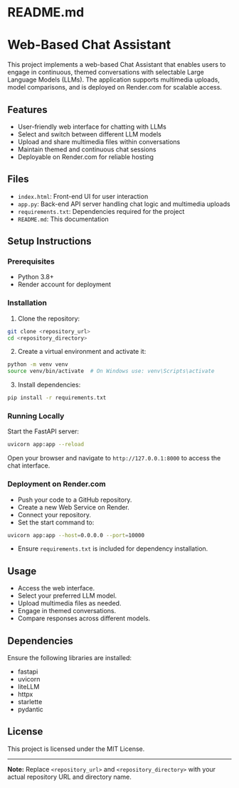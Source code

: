 # README.md

# Web-Based Chat Assistant

This project implements a web-based Chat Assistant that enables users to engage in continuous, themed conversations with selectable Large Language Models (LLMs). The application supports multimedia uploads, model comparisons, and is deployed on Render.com for scalable access.

## Features

- User-friendly web interface for chatting with LLMs
- Select and switch between different LLM models
- Upload and share multimedia files within conversations
- Maintain themed and continuous chat sessions
- Deployable on Render.com for reliable hosting

## Files

- `index.html`: Front-end UI for user interaction
- `app.py`: Back-end API server handling chat logic and multimedia uploads
- `requirements.txt`: Dependencies required for the project
- `README.md`: This documentation

## Setup Instructions

### Prerequisites

- Python 3.8+
- Render account for deployment

### Installation

1. Clone the repository:

```bash
git clone <repository_url>
cd <repository_directory>
```

2. Create a virtual environment and activate it:

```bash
python -m venv venv
source venv/bin/activate  # On Windows use: venv\Scripts\activate
```

3. Install dependencies:

```bash
pip install -r requirements.txt
```

### Running Locally

Start the FastAPI server:

```bash
uvicorn app:app --reload
```

Open your browser and navigate to `http://127.0.0.1:8000` to access the chat interface.

### Deployment on Render.com

- Push your code to a GitHub repository.
- Create a new Web Service on Render.
- Connect your repository.
- Set the start command to:

```bash
uvicorn app:app --host=0.0.0.0 --port=10000
```

- Ensure `requirements.txt` is included for dependency installation.

## Usage

- Access the web interface.
- Select your preferred LLM model.
- Upload multimedia files as needed.
- Engage in themed conversations.
- Compare responses across different models.

## Dependencies

Ensure the following libraries are installed:

- fastapi
- uvicorn
- liteLLM
- httpx
- starlette
- pydantic

## License

This project is licensed under the MIT License.

---

**Note:** Replace `<repository_url>` and `<repository_directory>` with your actual repository URL and directory name.